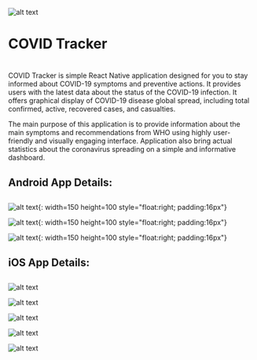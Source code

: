 

![alt text](https://github.com/NishadHameed1982/RN_CovidTracker/blob/master/docs/mycovidtracker_featureimage_001.png)


# COVID Tracker <h1>


COVID Tracker is simple React Native application designed for you to stay informed about COVID-19 symptoms and preventive actions. It provides users with the latest data about the status of the COVID-19 infection. It offers graphical display of COVID-19 disease global spread, including total confirmed, active, recovered cases, and casualties.

The main purpose of this application is to provide information about the main symptoms and recommendations from WHO using highly user-friendly and visually engaging interface. Application also bring actual statistics about the coronavirus spreading on a simple and informative dashboard.


## Android App Details:<h2>

![alt text](https://github.com/NishadHameed1982/RN_CovidTracker/blob/master/docs/cvdtracker_001.png){: width=150 height=100 style="float:right; padding:16px"}

![alt text](https://github.com/NishadHameed1982/RN_CovidTracker/blob/master/docs/cvdtracker_002.png){: width=150 height=100 style="float:right; padding:16px"}

![alt text](https://github.com/NishadHameed1982/RN_CovidTracker/blob/master/docs/cvdtracker_003.png){: width=150 height=100 style="float:right; padding:16px"}



## iOS App Details:<h2>


![alt text](https://github.com/NishadHameed1982/RN_CovidTracker/blob/master/docs/iPhoneXSMax_001.png)

![alt text](https://github.com/NishadHameed1982/RN_CovidTracker/blob/master/docs/iPhoneXSMax_002.png)

![alt text](https://github.com/NishadHameed1982/RN_CovidTracker/blob/master/docs/iPhoneXSMax_003.png)

![alt text](https://github.com/NishadHameed1982/RN_CovidTracker/blob/master/docs/iPhoneXSMax_004.png)

![alt text](https://github.com/NishadHameed1982/RN_CovidTracker/blob/master/docs/iPhoneXSMax_005.png)




